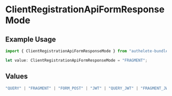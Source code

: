 # ClientRegistrationApiFormResponseMode

## Example Usage

```typescript
import { ClientRegistrationApiFormResponseMode } from "authelete-bundled/models/operations";

let value: ClientRegistrationApiFormResponseMode = "FRAGMENT";
```

## Values

```typescript
"QUERY" | "FRAGMENT" | "FORM_POST" | "JWT" | "QUERY_JWT" | "FRAGMENT_JWT" | "FORM_POST_JWT"
```